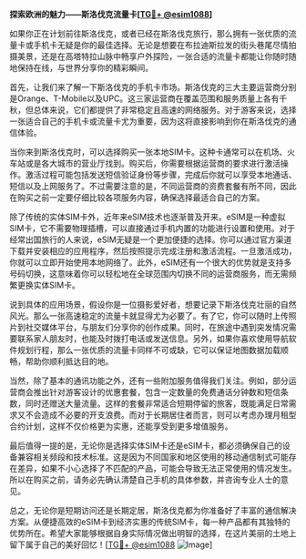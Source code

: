 **探索欧洲的魅力——斯洛伐克流量卡[[TG💪+ @esim1088](https://t.me/s/esim1088)]**

如果你正在计划前往斯洛伐克，或者已经在斯洛伐克旅行，那么拥有一张优质的流量卡或手机卡无疑是你的最佳选择。无论是想要在布拉迪斯拉发的街头巷尾尽情拍摄美景，还是在高塔特拉山脉中畅享户外探险，一张合适的流量卡都能让你随时随地保持在线，与世界分享你的精彩瞬间。

首先，让我们来了解一下斯洛伐克的手机卡市场。斯洛伐克的三大主要运营商分别是Orange、T-Mobile以及UPC。这三家运营商在覆盖范围和服务质量上各有千秋，但总体来说，它们都提供了非常稳定且高速的网络服务。对于游客来说，选择一张适合自己的手机卡或流量卡尤为重要，因为这将直接影响到你在斯洛伐克的通信体验。

当你来到斯洛伐克时，可以选择购买一张本地SIM卡。这种卡通常可以在机场、火车站或是各大城市的营业厅找到。购买后，你需要根据运营商的要求进行激活操作。激活过程可能包括发送短信验证身份等步骤，完成后你就可以享受本地通话、短信以及上网服务了。不过需要注意的是，不同运营商的资费套餐有所不同，因此在购买之前一定要仔细比较各项服务内容，确保选择最适合自己的方案。

除了传统的实体SIM卡外，近年来eSIM技术也逐渐普及开来。eSIM是一种虚拟SIM卡，它不需要物理插槽，可以直接通过手机内置的功能进行设置和使用。对于经常出国旅行的人来说，eSIM无疑是一个更加便捷的选择。你可以通过官方渠道下载并安装相应的应用程序，然后按照提示完成注册和激活流程。一旦激活成功，你就可以立即开始使用本地网络了。此外，eSIM还有一个很大的优势就是支持多号码切换，这意味着你可以轻松地在全球范围内切换不同的运营商服务，而无需频繁更换实体SIM卡。

说到具体的应用场景，假设你是一位摄影爱好者，想要记录下斯洛伐克壮丽的自然风光。那么一张高速稳定的流量卡就显得尤为必要了。有了它，你可以随时上传照片到社交媒体平台，与朋友们分享你的创作成果。同时，在旅途中遇到突发情况需要联系家人朋友时，也能及时拨打电话或发送信息。另外，如果你喜欢使用导航软件规划行程，那么一张优质的流量卡同样不可或缺，它可以保证地图数据加载顺畅，帮助你顺利抵达目的地。

当然，除了基本的通讯功能之外，还有一些附加服务值得我们关注。例如，部分运营商会推出针对游客设计的优惠套餐，包含一定数量的免费通话分钟数和短信条数，同时还赠送大量流量。这样的套餐非常适合短期停留的旅客，既能满足日常需求又不会造成不必要的开支浪费。而对于长期居住者而言，则可以考虑办理月租型合约计划，这样不仅价格更为实惠，还能享受到更多增值服务。

最后值得一提的是，无论你是选择实体SIM卡还是eSIM卡，都必须确保自己的设备兼容相关频段和技术标准。这是因为不同国家和地区使用的移动通信制式可能存在差异，如果不小心选择了不匹配的产品，可能会导致无法正常使用的情况发生。所以在购买之前，请务必先确认清楚自己手机的具体参数，并咨询专业人士的意见。

总之，无论你是短期访问还是长期定居，斯洛伐克都为你准备好了丰富的通信解决方案。从便捷高效的eSIM卡到经济实惠的传统SIM卡，每一种产品都有其独特的优势所在。希望大家能够根据自身实际情况做出明智的选择，在这片美丽的土地上留下属于自己的美好回忆！[[TG💪+ @esim1088](https://t.me/s/esim1088) ![Image](https://i.postimg.cc/4NQfJmqS/Snipaste-2025-05-13-00-14-12.png)]